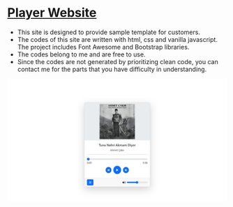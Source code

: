 # [Player Website](https://siteforplayer.netlify.app/)
- This site is designed to provide sample template for customers.
- The codes of this site are written with html, css and vanilla javascript. The project includes Font Awesome and Bootstrap libraries.
- The codes belong to me and are free to use.
- Since the codes are not generated by prioritizing clean code, you can contact me for the parts that you have difficulty in understanding.

![The Image of the Website](https://github.com/ahakansahin/DemoDesign-Site_For_Player/blob/main/siteforplayer.jpg)

